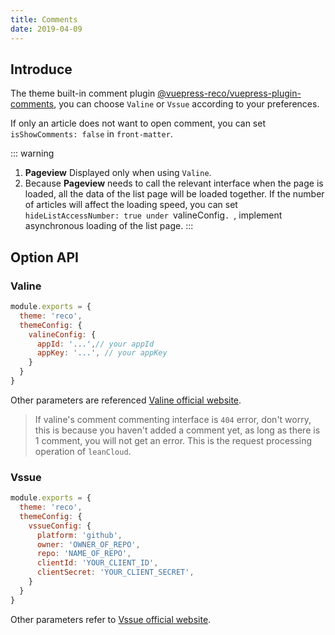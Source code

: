 ```yaml
---
title: Comments
date: 2019-04-09
---
```


## Introduce

The theme built-in comment plugin [@vuepress-reco/vuepress-plugin-comments](/views/plugins/), you can choose `Valine` or `Vssue` according to your preferences.

If only an article does not want to open comment, you can set `isShowComments: false` in `front-matter`.

::: warning
1. **Pageview** Displayed only when using `Valine`.  
2. Because **Pageview** needs to call the relevant interface when the page is loaded, all the data of the list page will be loaded together. If the number of articles will affect the loading speed, you can set `hideListAccessNumber: true under `valineConfig`. `, implement asynchronous loading of the list page. <Badge text="1.1.2+" />
:::

## Option API

### Valine

```javascript
module.exports = {
  theme: 'reco',
  themeConfig: {
    valineConfig: {
      appId: '...',// your appId
      appKey: '...', // your appKey
    }
  }  
}
```

Other parameters are referenced [Valine official website](https://valine.js.org/configuration.html).

> If valine's comment commenting interface is `404` error, don't worry, this is because you haven't added a comment yet, as long as there is 1 comment, you will not get an error. This is the request processing operation of `leanCloud`.

### Vssue

```javascript
module.exports = {
  theme: 'reco',
  themeConfig: {
    vssueConfig: {
      platform: 'github',
      owner: 'OWNER_OF_REPO',
      repo: 'NAME_OF_REPO',
      clientId: 'YOUR_CLIENT_ID',
      clientSecret: 'YOUR_CLIENT_SECRET',
    }
  }  
}
```

Other parameters refer to [Vssue official website](https://vssue.js.org/en/options/).